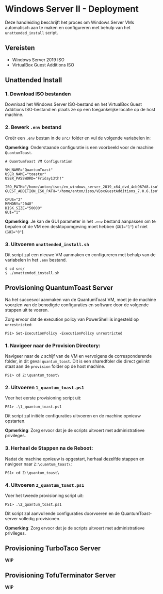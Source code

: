 # Windows Server II - Deployment

Deze handleiding beschrijft het proces om Windows Server VMs automatisch aan te maken en configureren met behulp van het `unattended_install` script.

## Vereisten

-   Windows Server 2019 ISO
-   VirtualBox Guest Additions ISO

## Unattended Install

### 1.  Download ISO bestanden

Download het Windows Server ISO-bestand en het VirtualBox Guest Additions ISO-bestand en plaats ze op een toegankelijke locatie op de host machine.

### 2. Bewerk `.env` bestand

Creër een `.env` bestan in de `src/` folder en vul de volgende variabelen in:

**Opmerking**: Onderstaande configuratie is een voorbeeld voor de machine `QuantumToast`.

```console
# QuantumToast VM Configuration

VM_NAME="QuantumToast"
USER_NAME="toaster"
USER_PASSWORD="Friday13th!"

ISO_PATH="/home/anton/isos/en_windows_server_2019_x64_dvd_4cb967d8.iso"
GUEST_ADDITION_ISO_PATH="/home/anton/isos/VBoxGuestAdditions_7.0.6.iso"

CPUS="2"
MEMORY="2048"
DISK_SIZE="50000"
GUI="1"
```

**Opmerking**: Je kan de GUI parameter in het `.env` bestand aanpassen om te bepalen of de VM een desktopomgeving moet hebben (`GUI="1"`) of niet (`GUI="0"`).

### 3. Uitvoeren `unattended_install.sh`

Dit script zal een nieuwe VM aanmaken en configureren met behulp van de variabelen in het `.env` bestand.

```console
$ cd src/
$ ./unattended_install.sh
```

## Provisioning QuantumToast Server

Na het succesvol aanmaken van de QuantumToast VM, moet je de machine voorzien van de benodigde configuraties en software door de volgende stappen uit te voeren.

Zorg ervoor dat de execution policy van PowerShell is ingesteld op `unrestricted`:


```console
PS1> Set-ExecutionPolicy -ExecutionPolicy unrestricted
```

### 1. Navigeer naar de Provision Directory:

Navigeer naar de `Z` schijf van de VM en vervolgens de corresponderende folder, in dit geval `quantum_toast`. Dit is een sharedfoler die direct gelinkt staat aan de `provision` folder op de host machine.

```console
PS1> cd Z:\quantum_toast\
```

### 2. Uitvoeren `1_quantum_toast.ps1`

Voer het eerste provisioning script uit:

```console
PS1> .\1_quantum_toast.ps1
```

Dit script zal initiële configuraties uitvoeren en de machine opnieuw opstarten.

**Opmerking**: Zorg ervoor dat je de scripts uitvoert met administratieve privileges.

### 3. Herhaal de Stappen na de Reboot:

Nadat de machine opnieuw is opgestart, herhaal dezelfde stappen en navigeer naar `Z:\quantum_toast\`:

```console
PS1> cd Z:\quantum_toast\
```

### 4. Uitvoeren `2_quantum_toast.ps1`

Voer het tweede provisioning script uit:

```console
PS1> .\2_quantum_toast.ps1
```

Dit script zal aanvullende configuraties doorvoeren en de QuantumToast-server volledig provisionen.

**Opmerking**: Zorg ervoor dat je de scripts uitvoert met administratieve privileges.

## Provisioning TurboTaco Server

**WIP**

## Provisioning TofuTerminator Server

**WIP**